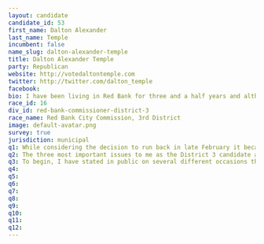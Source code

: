 ```yaml
---
layout: candidate
candidate_id: 53
first_name: Dalton Alexander
last_name: Temple
incumbent: false
name_slug: dalton-alexander-temple
title: Dalton Alexander Temple
party: Republican
website: http://votedaltontemple.com
twitter: http://twitter.com/dalton_temple
facebook: 
bio: I have been living in Red Bank for three and a half years and although I do not have a deep history in this city, together WE have a vast future. Living just outside Midvale Park, it is truly a treat to be apart of this city. I am a member of the Hamilton County Pachyderm Club and the Hamilton County Young Republicans.
race_id: 16
div_id: red-bank-commissioner-district-3
race_name: Red Bank City Commission, 3rd District
image: default-avatar.png
survey: true
jurisdiction: municipal
q1: While considering the decision to run back in late February it became apparent to me that Red Bank was in need of a makeover. That is when i decided to run for Commissioner of District 3. I feel that it is the best service to give to the city that I now live in to represent the citizens and my community while bringing new and youthful ideas. Red Bank is in a very unique situation due its low taxes and its proximity to the North Shore area making it the next destination to look when searching for a new home, with the right commission sitting on the board, a proactive commission, there are only great things to come for the City.
q2: The three most important issues to me as the District 3 candidate are fairly simple. The first is the city has so much empty space, space that could be used to create and foster up and coming business. The second is that we must build the tax base for the City. Don't worry, this does not mean raising taxes! The third, to change the perception of this great city to attract more families, buyers, and business. Every decision that is made from the board is important, every single one.
q3: To begin, I have stated in public on several different occasions that I would like to start an incubator program within the city, bringing home occupations  to store fronts and creating a home for entrepreneurs in the surrounding area. As a bored member I will work tirelessly to strike a deal with the property owners of these empty space to allow the very low cost of using this space, charging entrepreneurs no more that one hundred and fifty dollars a month and the cost of utilities. As a board we must not halt business but find it in ourselves to do what we can to help it thrive. I believe that after a deal is struck, we will have no problem filling these spaces giving residents and outsiders coming in new places to shop, spend money and help support local business. Did I mention the greater security for these areas if the locations were being used? It is much easier to know who is there for our police then to patrol vast vacant structures. Second, to grow the tax base I plan to work along side Commissioner Rick Causer and Public Works director Tim Thornberry helping Causers plan to bring people back in the city by petition, giving the option for Chattanooga Residents in the surrounding area to be apart of Red Bank, for some once again. This will work. Red Banks taxes give enough incentive and that is why we must not raise our taxes again. Third, but definitely not last, bringing business in, beautifying the drive down Dayton Blvd, and expanding the tax base without raising taxes on existing citizens, we could flip how others view Red Bank making it a prime location to buy property and invest in a soon to be thriving city. This all comes back to a Proactive Commission, how hard we are willing to work, how well we work together and that is why I ask for your vote to work on the board as your District 3 Commissioner bringing the energy and the love for this city to the chair, representing you and bringing change to unite us not only as a city but a great community.
q4: 
q5: 
q6: 
q7: 
q8: 
q9: 
q10: 
q11: 
q12: 
---
```


